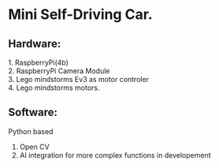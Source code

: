 <h1>Mini Self-Driving Car.</h1>

<h2>Hardware:</h2>
1. RaspberryPi(4b) <br>
2. RaspberryPi Camera Module <br>
3. Lego mindstorms Ev3 as motor controler <br>
4. Lego mindstorms motors. <br>

<h2>Software:</h2>
Python based

1. Open CV
2. AI integration for more complex functions in developement

